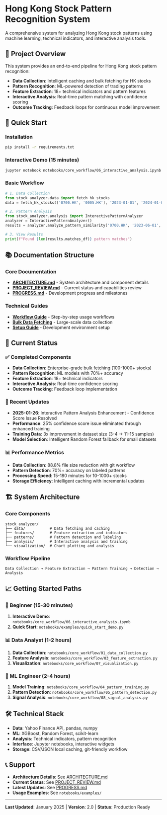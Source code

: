 # Hong Kong Stock Pattern Recognition System

A comprehensive system for analyzing Hong Kong stock patterns using machine learning, technical indicators, and interactive analysis tools.

## 🎯 Project Overview

This system provides an end-to-end pipeline for Hong Kong stock pattern recognition:

- **Data Collection**: Intelligent caching and bulk fetching for HK stocks
- **Pattern Recognition**: ML-powered detection of trading patterns
- **Feature Extraction**: 18+ technical indicators and pattern features
- **Interactive Analysis**: Real-time pattern matching with confidence scoring
- **Outcome Tracking**: Feedback loops for continuous model improvement

## 🚀 Quick Start

### Installation
```bash
pip install -r requirements.txt
```

### Interactive Demo (15 minutes)
```bash
jupyter notebook notebooks/core_workflow/06_interactive_analysis.ipynb
```

### Basic Workflow
```python
# 1. Data Collection
from stock_analyzer.data import fetch_hk_stocks
data = fetch_hk_stocks(['0700.HK', '0005.HK'], '2023-01-01', '2024-01-01')

# 2. Pattern Analysis
from stock_analyzer.analysis import InteractivePatternAnalyzer
analyzer = InteractivePatternAnalyzer()
results = analyzer.analyze_pattern_similarity('0700.HK', '2023-06-01', '2023-06-30', '0005.HK')

# 3. View Results
print(f"Found {len(results.matches_df)} pattern matches")
```

## 📚 Documentation Structure

### Core Documentation
- **[ARCHITECTURE.md](ARCHITECTURE.md)** - System architecture and component details
- **[PROJECT_REVIEW.md](PROJECT_REVIEW.md)** - Current status and capabilities review
- **[PROGRESS.md](PROGRESS.md)** - Development progress and milestones

### Technical Guides
- **[Workflow Guide](../notebooks/README.md)** - Step-by-step usage workflows
- **[Bulk Data Fetching](../Docs/bulk_fetching_guide.md)** - Large-scale data collection
- **[Setup Guide](../JUPYTEXT_AUTO_SYNC_GUIDE.md)** - Development environment setup

## 🎯 Current Status

### ✅ Completed Components
- **Data Collection**: Enterprise-grade bulk fetching (100-1000+ stocks)
- **Pattern Recognition**: ML models with 70%+ accuracy
- **Feature Extraction**: 18+ technical indicators
- **Interactive Analysis**: Real-time confidence scoring
- **Outcome Tracking**: Feedback loop implementation

### 🔄 Recent Updates
- **2025-01-26**: Interactive Pattern Analysis Enhancement - Confidence Score Issue Resolved
- **Performance**: 25% confidence score issue eliminated through enhanced training
- **Training Data**: 3x improvement in dataset size (3-4 → 11-15 samples)
- **Model Selection**: Intelligent Random Forest fallback for small datasets

### 📊 Performance Metrics
- **Data Collection**: 88.8% file size reduction with git workflow
- **Pattern Detection**: 70%+ accuracy on labeled patterns
- **Processing Speed**: 15-180 minutes for 10-1000+ stocks
- **Storage Efficiency**: Intelligent caching with incremental updates

## 🏗️ System Architecture

### Core Components
```
stock_analyzer/
├── data/           # Data fetching and caching
├── features/       # Feature extraction and indicators
├── patterns/       # Pattern detection and labeling
├── analysis/       # Interactive analysis and training
└── visualization/  # Chart plotting and analysis
```

### Workflow Pipeline
```
Data Collection → Feature Extraction → Pattern Training → Detection → Analysis
```

## 📈 Getting Started Paths

### 🔰 Beginner (15-30 minutes)
1. **Interactive Demo**: `notebooks/core_workflow/06_interactive_analysis.ipynb`
2. **Quick Start**: `notebooks/examples/quick_start_demo.py`

### 📊 Data Analyst (1-2 hours)
1. **Data Collection**: `notebooks/core_workflow/01_data_collection.py`
2. **Feature Analysis**: `notebooks/core_workflow/03_feature_extraction.py`
3. **Visualization**: `notebooks/core_workflow/07_visualization.py`

### 🤖 ML Engineer (2-4 hours)
1. **Model Training**: `notebooks/core_workflow/04_pattern_training.py`
2. **Pattern Detection**: `notebooks/core_workflow/05_pattern_detection.py`
3. **Signal Analysis**: `notebooks/core_workflow/08_signal_analysis.py`

## 🛠️ Technical Stack

- **Data**: Yahoo Finance API, pandas, numpy
- **ML**: XGBoost, Random Forest, scikit-learn
- **Analysis**: Technical indicators, pattern recognition
- **Interface**: Jupyter notebooks, interactive widgets
- **Storage**: CSV/JSON local caching, git-friendly workflow

## 📞 Support

- **Architecture Details**: See [ARCHITECTURE.md](ARCHITECTURE.md)
- **Current Status**: See [PROJECT_REVIEW.md](PROJECT_REVIEW.md)
- **Latest Updates**: See [PROGRESS.md](PROGRESS.md)
- **Usage Examples**: See `notebooks/examples/`

---

**Last Updated**: January 2025 | **Version**: 2.0 | **Status**: Production Ready 